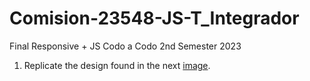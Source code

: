 # Comision-23548-JS-T_Integrador
Final Responsive + JS Codo a Codo 2nd Semester 2023
1. Replicate the design found in the next [image](./Final_js_front_2023.png).

